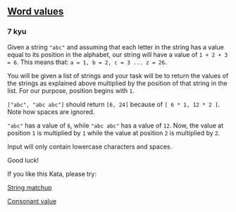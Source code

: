 <h2><a href=https://www.codewars.com/kata/598d91785d4ce3ec4f000018/train/javascript target="_blank">Word values</a></h2><h3>7 kyu</h3><p>Given a string <code>"abc"</code> and assuming that each letter in the string has a value equal to its position in the alphabet, our string will have a value of <code>1 + 2 + 3 = 6</code>. This means that: <code>a = 1, b = 2, c = 3 ... z = 26</code>.</p><p>You will be given a list of strings and your task will be to return the values of the strings as explained above multiplied by the position of that string in the list. For our purpose, position begins with <code>1</code>.</p><p><code>["abc", "abc abc"]</code> should return <code>[6, 24]</code> because of <code>[ 6 * 1, 12 * 2 ]</code>. Note how spaces are ignored.</p><p><code>"abc"</code> has a value of <code>6</code>, while <code>"abc abc"</code> has a value of <code>12</code>. Now, the value at position <code>1</code> is multiplied by <code>1</code> while the value at position <code>2</code> is multiplied by <code>2</code>.</p><p>Input will only contain lowercase characters and spaces.</p><p>Good luck!</p><p>If you like this Kata, please try:</p><p><a href="https://www.codewars.com/kata/59ca8e8e1a68b7de740001f4" data-turbolinks="false" target="_blank">String matchup</a></p><p><a href="https://www.codewars.com/kata/59c633e7dcc4053512000073" data-turbolinks="false" target="_blank">Consonant value</a></p>